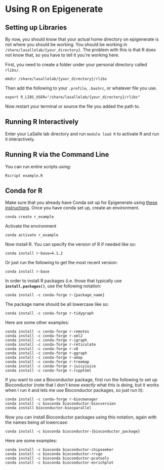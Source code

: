 # Using R on Epigenerate

## Setting up Libraries

By now, you should know that your actual home directory on epigenerate is not where you should be working. You should be working in `/share/lasallelab/{your_directory}`. The problem with this is that R does not know that, so you have to tell it you're working here.

First, you need to create a folder under your personal directory called `rlibs/`.

```
mkdir /share/lasallelab/{your_directory}/rlibs
```

Then add the following to your `.profile`, `.bashrc`, or whatever file you use.

```
export R_LIBS_USER="/share/lasallelab/{your_directory}/rlibs"
```

Now restart your terminal or source the file you added the path to.


## Running R Interactively

Enter your LaSalle lab directory and run `module load R` to activate R and run it interactively. 

## Running R via the Command Line

You can run entire scripts using:

```
Rscript example.R
```

## Conda for R

Make sure that you already have Conda set up for Epigenerate using [these instructions](https://github.com/vhaghani26/epigenerate/blob/main/conda.md). Once you have conda set up, create an environment.

```
conda create r_example
```

Activate the environment

```
conda activate r_example
```

Now install R. You can specify the version of R if needed like so:

```
conda install r-base=4.1.2
```

Or just run the following to get the most recent version:

```
conda install r-base
```

In order to install R packages (i.e. those that typically use **`install.packages()`**, use the following notation:

```
conda install -c conda-forge r-{package_name}
```

The package name should be all lowercase like so:

```
conda install -c conda-forge r-tidygraph
```

Here are some other examples:

```
conda install -c conda-forge r-remotes
conda install -c conda-forge r-xml2
conda install -c conda-forge r-igraph
conda install -c conda-forge r-reticulate
conda install -c conda-forge r-v8
conda install -c conda-forge r-ggraph
conda install -c conda-forge r-umap
conda install -c conda-forge r-treemap
conda install -c conda-forge r-juicyjuice
conda install -c conda-forge r-rcpptoml
```

If you want to use a Bioconductor package, first run the following to set up Bioconductor (note that I don't know _exactly_ what this is doing, but it works when I run it and lets me use Bioconductor packages, so just run it):

```
conda install -c conda-forge r-biocmanager
conda install -c bioconda bioconductor-biocversion
conda install bioconductor-biocparallel
```

Now you can install Bioconductor packages using this notation, again with the names being all lowercase:

```
conda install -c bioconda bioconductor-{bioconductor_package}
```

Here are some examples:

```
conda install -c bioconda bioconductor-chipseeker
conda install -c bioconda bioconductor-rrvgo
conda install -c bioconda bioconductor-pcatools
conda install -c bioconda bioconductor-enrichplot
```
